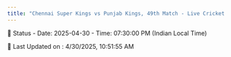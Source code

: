 ```yaml
---
title: "Chennai Super Kings vs Punjab Kings, 49th Match - Live Cricket Score"
---
```


📑 Status - Date: 2025-04-30 - Time: 07:30:00 PM (Indian Local Time)

📝 Last Updated on : 4/30/2025, 10:51:55 AM  

